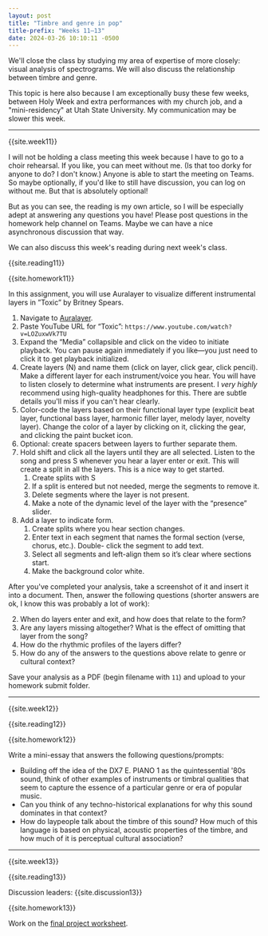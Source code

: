 ```yaml
---
layout: post
title: "Timbre and genre in pop"
title-prefix: "Weeks 11–13"
date: 2024-03-26 10:10:11 -0500
---
```


We'll close the class by studying my area of expertise of more closely: visual analysis of spectrograms. We will also discuss the relationship between timbre and genre.

This topic is here also because I am exceptionally busy these few weeks, between Holy Week and extra performances with my church job, and a "mini-residency" at Utah State University. My communication may be slower this week.

---

{{site.week11}}

<div class="border-box"><p>I will not be holding a class meeting this week because I have to go to a choir rehearsal. If you like, you can meet without me. (Is that too dorky for anyone to do? I don't know.) Anyone is able to start the meeting on Teams. So maybe optionally, if you'd like to still have discussion, you can log on without me. But that is absolutely optional!</p>

<p>But as you can see, the reading is my own article, so I will be especially adept at answering any questions you have! Please post questions in the homework help channel on Teams. Maybe we can have a nice asynchronous discussion that way.</p>

<p>We can also discuss this week's reading during next week's class.</p></div>

{{site.reading11}}

{{site.homework11}}

In this assignment, you will use Auralayer to visualize different instrumental layers in ”Toxic” by Britney Spears.

1. Navigate to [Auralayer](https://brianedwardjarvis.com/auralayer/auralayer.html).
2. Paste YouTube URL for “Toxic”: `https://www.youtube.com/watch?v=LOZuxwVk7TU`
3. Expand the “Media” collapsible and click on the video to initiate playback. You can pause again immediately if you like—you just need to click it to get playback initialized.
4. Create layers (N) and name them (click on layer, click gear, click pencil). Make a different layer for each instrument/voice you hear. You will have to listen closely to determine what instruments are present. I _very highly_ recommend using high-quality headphones for this. There are subtle details you'll miss if you can't hear clearly. 
5. Color-code the layers based on their functional layer type (explicit beat layer, functional bass layer, harmonic filler layer, melody layer, novelty layer). Change the color of a layer by clicking on it, clicking the gear, and clicking the paint bucket icon.
6. Optional: create spacers between layers to further separate them.
7. Hold shift and click all the layers until they are all selected. Listen to the song and press S whenever you hear a layer enter or exit. This will create a split in all the layers. This is a nice way to get started.
   1. Create splits with S 
   2. If a split is entered but not needed, merge the segments to remove it.
   3.  Delete segments where the layer is not present.
   4.  Make a note of the dynamic level of the layer with the “presence” slider.
8.  Add a layer to indicate form.
    1.  Create splits where you hear section changes.
    2.  Enter text in each segment that names the formal section (verse, chorus, etc.). Double- click the segment to add text.
    3.  Select all segments and left-align them so it’s clear where sections start.
    4.  Make the background color white.

After you've completed your analysis, take a screenshot of it and insert it into a document. Then, answer the following questions (shorter answers are ok, I know this was probably a lot of work):

2. When do layers enter and exit, and how does that relate to the form?
3. Are any layers missing altogether? What is the effect of omitting that layer from the song?
4. How do the rhythmic profiles of the layers differ?
5. How do any of the answers to the questions above relate to genre or cultural context?

Save your analysis as a PDF (begin filename with `11`) and upload to your homework submit folder.

---

{{site.week12}}

{{site.reading12}}

{{site.homework12}}

Write a mini-essay that answers the following questions/prompts:

* Building off the idea of the DX7 E. PIANO 1 as the quintessential '80s sound, think of other examples of instruments or timbral qualities that seem to capture the essence of a particular genre or era of popular music. 
* Can you think of any techno-historical explanations for why this sound dominates in that context? 
* How do laypeople talk about the timbre of this sound? How much of this language is based on physical, acoustic properties of the timbre, and how much of it is perceptual cultural association?

---

{{site.week13}}

{{site.reading13}}

Discussion leaders: {{site.discussion13}}

{{site.homework13}}

Work on the [final project worksheet](2024-04-16-final-project.md).